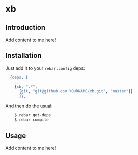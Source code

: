 # xb


## Introduction

Add content to me here!


## Installation

Just add it to your ``rebar.config`` deps:

```erlang
  {deps, [
    ...
    {xb, ".*",
      {git, "git@github.com:YOURNAME/xb.git", "master"}}
      ]}.
```

And then do the usual:

```bash
    $ rebar get-deps
    $ rebar compile
```


## Usage

Add content to me here!
